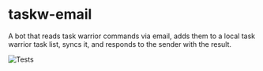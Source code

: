 # taskw-email

A bot that reads task warrior commands via email, adds them to a local task warrior task list, syncs it, and responds to the sender with the result.

![Tests](https://github.com/weksler/taskw-email/actions/workflows/test.yaml/badge.svg)
